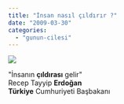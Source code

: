 ```yaml
---
title: "İnsan nasıl çıldırır ?"
date: "2009-03-30"
categories: 
  - "gunun-cilesi"
---
```


![](/uploads/image/tayy.jpg)

"İnsanın **çıldırası** gelir"  
Recep Tayyip **Erdoğan  
Türkiye** Cumhuriyeti Başbakanı
